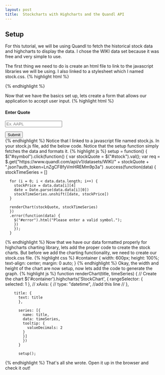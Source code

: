 ```yaml
---
layout: post
title:  Stockcharts with Highcharts and the Quandl API
---
```

## Setup
For this tutorial, we will be using Quandl to fetch the historical stock data and
highcharts to display the data. I chose the WIKI data set because it was free and
very simple to use.

The first thing we need to do is create an html file to link to the javascript libraries we will be using.
I also linked to a stylesheet which I named stock.css.
{% highlight html %}
<!DOCTYPE HTML>
<head>
<script src="http://ajax.googleapis.com/ajax/libs/jquery/1.9.1/jquery.min.js"></script>
<script src="http://code.highcharts.com/stock/highstock.js"></script>
<script src="http://code.highcharts.com/stock/modules/exporting.js"></script>
<link rel="stylesheet" type="text/css" href="stock.css">
</head>
{% endhighlight %}

Now that we have the basics set up, lets create a form that allows our application
to accept user input.
{% highlight html %}
<body>
<h4>Enter Quote</h4>
<input type="text" id="stock" placeholder="Ex. AAPL"  />
<p id="error"></p>
<button type="submit" id="symbol">Submit</button>
<div id="price"></div>
<div id="time"></div>

<script src="stock.js" charset="utf-8"></script>
<div id="container"></div>
</body>

</html>
{% endhighlight %}
Notice that I linked to a javascript file named stock.js. In your stock.js file,
add the below code. Notice that the setup function simply fetches the data
and formats it.
{% highlight js %}
setup = function() {
  $("#symbol").click(function() {
    var stockQuote = $("#stock").val();
    var req = $.get("https://www.quandl.com/api/v1/datasets/WIKI/" +
    stockQuote + ".json?auth_token=LnZgCF8fyVmHREMm9p3a")
    .success(function(data) {
      stockTimeSeries = []

      for (i = 0; i < data.data.length; i++) {
        stockPrice = data.data[i][4]
        date = Date.parse(data.data[i][0])
        stockTimeSeries.unshift([date, stockPrice])
      }

      renderChart(stockQuote, stockTimeSeries)
      })
      .error(function(data) {
        $("#error").html("Please enter a valid symbol.");
        })
        });
      }
{% endhighlight %}
Now that we have our data formatted properly for highcharts charting library, lets
add the proper code to create the stock charts. But before we add the charting functionality,
we need to create our stock.css file.
{% highlight css %}
#container {
  width: 600px;
  height: 100%;
  text-align: center;
  margin: 0 auto;
}
{% endhighlight %}
Okay, the width and height of the chart are now setup, now lets add the code to
generate the graph.
{% highlight js %}
function renderChart(title, timeSeries) {
  // Create the chart
  $('#container').highcharts('StockChart', {
    rangeSelector: {
      selected: 1
      },
      // xAxis: {
        // 	type: "datetime", //add this line
        // },

        title: {
          text: title
          },

          series: [{
            name: title,
            data: timeSeries,
            tooltip: {
              valueDecimals: 2
            }
            }]
            })
          }

          setup();
{% endhighlight %}
That's all she wrote. Open it up in the browser and check it out!
